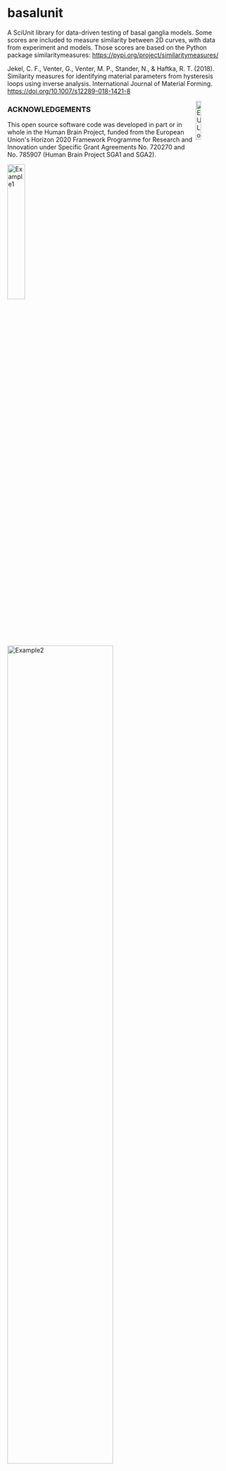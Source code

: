 # basalunit
A SciUnit library for data-driven testing of basal ganglia models. Some scores are included to measure similarity between 2D curves, with data from experiment and models. Those scores are based on the Python package similaritymeasures: https://pypi.org/project/similaritymeasures/

Jekel, C. F., Venter, G., Venter, M. P., Stander, N., & Haftka, R. T. (2018). Similarity measures for identifying material parameters from hysteresis loops using inverse analysis. International Journal of Material Forming. https://doi.org/10.1007/s12289-018-1421-8

<div><img src="https://raw.githubusercontent.com/appukuttan-shailesh/basalunit/master/eu_logo.jpg" alt="EU Logo" width="15%" align="right"></div>

### ACKNOWLEDGEMENTS
This open source software code was developed in part or in whole in the Human Brain Project, funded from the European Union's Horizon 2020 Framework Programme for Research and Innovation under Specific Grant Agreements No. 720270 and No. 785907 (Human Brain Project SGA1 and SGA2).

<div>
  <img align="center" src="https://github.com/pedroernesto/basalunit/blob/master/Ca_BPA.png" alt="Example1" width="28%">&nbsp;&nbsp;
  <img align="center" src="https://github.com/pedroernesto/basalunit/blob/master/score_barPlots_Ca_BPA.png" alt="Example2" width="69%">
</div>
